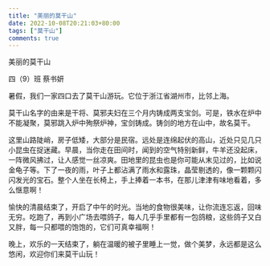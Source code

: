 ```yaml
---
title: "美丽的莫干山"
date: 2022-10-08T20:21:03+80:00
tags: ["莫干山"]
comments: true
---
```


美丽的莫干山

四（9）班 蔡书妍

暑假，我们一家四口去了莫干山游玩。它位于浙江省湖州市，比邻上海。

莫干山名字的由来是干将、莫邪夫妇在三个月内铸成两支宝剑。可是，铁水在炉中不能凝聚，莫邪跳入炉中殉祭炉神，宝剑铸成。铸剑的地方在山中，故名莫干。

这里山路陡峭，房子低矮，大部分是民宿。远处是连绵起伏的高山，近处只见几只小昆虫在捉迷藏。早晨，当你走在田间时，闻到的空气特别新鲜，牛羊还没起床，一阵微风拂过，让人感觉一丝凉爽。田地里的昆虫也是你可能从末见过的，比如说金龟子等。下了一夜的雨，叶子上都沾满了雨水和露珠，晶莹剔透的，像一颗颗闪闪发光的宝石。整个人坐在长椅上，手上捧着一本书，在那儿津津有味地看着，多么惬意啊！

愉快的清晨结束了，开启了中午的时光。当地的食物很美味，让你流连忘返，回味无穷。吃跑了，再到小广场去喂鸽子，每人几乎手里都有一包鸽粮，这些鸽子又白又胖，每一只都喂的饱饱的，它们可真幸福啊！

晚上，欢乐的一天结束了，躺在温暖的被子里睡上一觉，做个美梦，永远都是这么悠闲，欢迎你们来莫干山玩！

